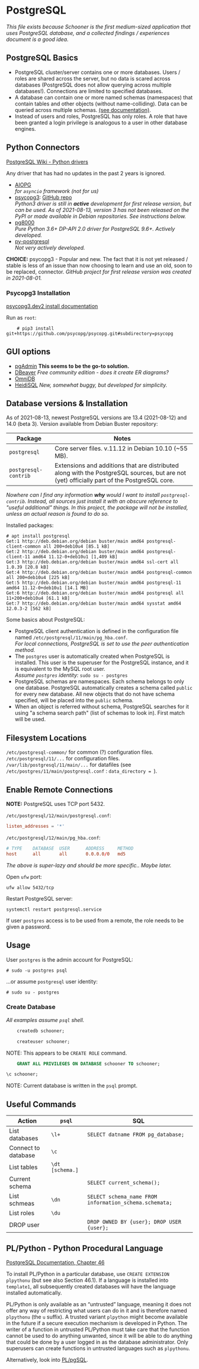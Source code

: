 # PostgreSQL

_This file exists because Schooner is the first medium-sized application that uses PostgreSQL database, and a collected findings / experiences document is a good idea._

## PostgreSQL Basics

- PostgreSQL cluster/server contains one or more databases. Users / roles are shared across the server, but no data is scared across databases (PostgreSQL does not allow querying across multiple databases!). Connections are limited to specified databases.
- A database can contain one or more named schemas (namespaces) that contain tables and other objects (without name-colliding). Data can be queried across multiple schemas. [(see documentation)](https://www.postgresql.org/docs/8.1/ddl-schemas.html).
- Instead of users and roles, PostgreSQL has only roles. A role that have been granted a login privilege is analogous to a user in other database engines.

## Python Connectors

[PostgreSQL Wiki - Python drivers](https://wiki.postgresql.org/wiki/Python)

Any driver that has had no updates in the past 2 years is ignored.

- [AIOPG](https://aiopg.readthedocs.io/en/stable/)  
  _for `asyncio` framework (not for us)_
- [psycopg3](https://www.psycopg.org/): [GitHub repo](https://github.com/psycopg/psycopg)  
  _Python3 driver is still in **active** development for first release version, but can be used. As of 2021-08-13, version 3 has not been released on the PyPI or made available in Debian repositories. See instructions below._
- [pg8000](https://github.com/tlocke/pg8000)  
  _Pure Python 3.6+ DP-API 2.0 driver for PostgreSQL 9.6+. Actively developed._
- [py-postgresql](https://github.com/python-postgres/fe)  
  _Not very actively developed._

**CHOICE:** psycopg3 - Popular and new. The fact that it is not yet released / stable is less of an issue than now choosing to learn and use an old, soon to be replaced, connector. _GitHub project for first release version was created in 2021-08-01._

### Psycopg3 Installation

[psycopg3.dev2 install documentation](https://www.psycopg.org/psycopg3/docs/basic/install.html)

Run as `root`:
```shell
    # pip3 install git+https://github.com/psycopg/psycopg.git#subdirectory=psycopg
```

## GUI options

- [pgAdmin](https://www.pgadmin.org/) **This seems to be the go-to solution.**
- [DBeaver](https://dbeaver.io/) _Free community edition - does it create ER diagrams?_
- [OmniDB](https://omnidb.org/)
- [HeidiSQL](https://www.heidisql.com/) _New, somewhat buggy, but developed for simplicity._


## Database versions & Installation

As of 2021-08-13, newest PostgreSQL versions are 13.4 (2021-08-12) and 14.0 (beta 3). Version available from Debian Buster repository:

| Package               | Notes                                                  |
|-----------------------|--------------------------------------------------------|
| `postgresql`          | Core server files. v.11.12 in Debian 10.10 (~55 MB).   |
| `postgresql-contrib`  | Extensions and additions that are distributed along with the PostgreSQL sources, but are not (yet) officially part of the PostgreSQL core.    |

_Nowhere can I find any information **why** would I want to install `postgresql-contrib`. Instead, all sources just install it with an obscure reference to "useful additional" things. In this project, the package will not be installed, unless an actual reason is found to do so._

Installed packages:
```
# apt install postgresql
Get:1 http://deb.debian.org/debian buster/main amd64 postgresql-client-common all 200+deb10u4 [85.1 kB]
Get:2 http://deb.debian.org/debian buster/main amd64 postgresql-client-11 amd64 11.12-0+deb10u1 [1,409 kB]
Get:3 http://deb.debian.org/debian buster/main amd64 ssl-cert all 1.0.39 [20.8 kB]
Get:4 http://deb.debian.org/debian buster/main amd64 postgresql-common all 200+deb10u4 [225 kB]
Get:5 http://deb.debian.org/debian buster/main amd64 postgresql-11 amd64 11.12-0+deb10u1 [14.1 MB]
Get:6 http://deb.debian.org/debian buster/main amd64 postgresql all 11+200+deb10u4 [61.1 kB]
Get:7 http://deb.debian.org/debian buster/main amd64 sysstat amd64 12.0.3-2 [562 kB]
```

Some basics about PostgreSQL:
- PostgreSQL client authentication is defined in the configuration file named `/etc/postgresql/11/main/pg_hba.conf`.  
  _For local connections, PostgreSQL is set to use the peer authentication method._
- The `postgres` user is automatically created when PostgreSQL is installed. This user is the superuser for the PostgreSQL instance, and it is equivalent to the MySQL root user.  
  _Assume `postgres` identity:_  `sudo su - postgres`
- PostgreSQL schemas are namespaces. Each schema belongs to only one database. PostgreSQL automatically creates a schema called `public` for every new database. All new objects that do not have schema specified, will be placed into the `public` schema.
- When an object is referred without schema, PostgreSQL searches for it using "a schema search path" (list of schemas to look in). First match will be used.

## Filesystem Locations

`/etc/postgresql-common/` for common (?) configuration files.  
`/etc/postgresql/11/...` for configuration files.  
`/var/lib/postgresql/11/main/...` for datafiles (see `/etc/postgres/11/main/postgresql.conf` : `data_directory = `).

## Enable Remote Connections

**NOTE:** PostgreSQL uses TCP port 5432.

`/etc/postgresql/12/main/postgresql.conf`:
```conf
listen_addresses = '*'
```
`/etc/postgresql/12/main/pg_hba.conf`:
```conf
# TYPE    DATABASE  USER      ADDRESS     METHOD
host      all       all       0.0.0.0/0   md5
```
_The above is super-lazy and should be more specific.. Maybe later._  

Open `ufw` port:
```shell
ufw allow 5432/tcp
```
Restart PostgreSQL server:
```shell
systemctl restart postgresql.service
```

If user `postgres` access is to be used from a remote, the role needs to be given a password.

## Usage

User `postgres` is the admin account for PostgreSQL:
```shell
# sudo -u postgres psql
```
...or assume `postgresql` user identity:
```shell
# sudo su - postgres
```

### Create Database
_All examples assume `psql` shell._

```sql
    createdb schooner;
```

```sql
    createuser schooner;
```
NOTE: This appears to be `CREATE ROLE` command.

```sql
    GRANT ALL PRIVILEGES ON DATABASE schooner TO schooner;
```

```sql
\c schooner;
```
NOTE: Current database is written in the `psql` prompt.

## Useful Commands

| Action               | `psql`      | SQL                                                     |
|----------------------|-------------|---------------------------------------------------------|
| List databases       | `\l+`       | `SELECT datname FROM pg_database;`                      |
| Connect to database  | `\c`        |                                                         |
| List tables          | `\dt [schema.]` |                                                         |
| Current schema       |             | `SELECT current_schema();`                              |
| List schmeas         | `\dn`       | `SELECT schema_name FROM information_schema.schemata;`  |
| List roles           | `\du`       |                                                         |
| DROP user            |             | `DROP OWNED BY {user}; DROP USER {user};`               |


## PL/Python - Python Procedural Language

[PostgreSQL Documentation, Chapter 46](https://www.postgresql.org/docs/11/plpython.html)

To install PL/Python in a particular database, use `CREATE EXTENSION plpythonu` (but see also Section 46.1). If a language is installed into `template1`, all subsequently created databases will have the language installed automatically.

PL/Python is only available as an “untrusted” language, meaning it does not offer any way of restricting what users can do in it and is therefore named `plpythonu` (the `u` suffix). A trusted variant `plpython` might become available in the future if a secure execution mechanism is developed in Python. The writer of a function in untrusted PL/Python must take care that the function cannot be used to do anything unwanted, since it will be able to do anything that could be done by a user logged in as the database administrator. Only superusers can create functions in untrusted languages such as `plpythonu`.

Alternatively, look into [PL/pgSQL](https://www.postgresql.org/docs/11/plpgsql.html).

